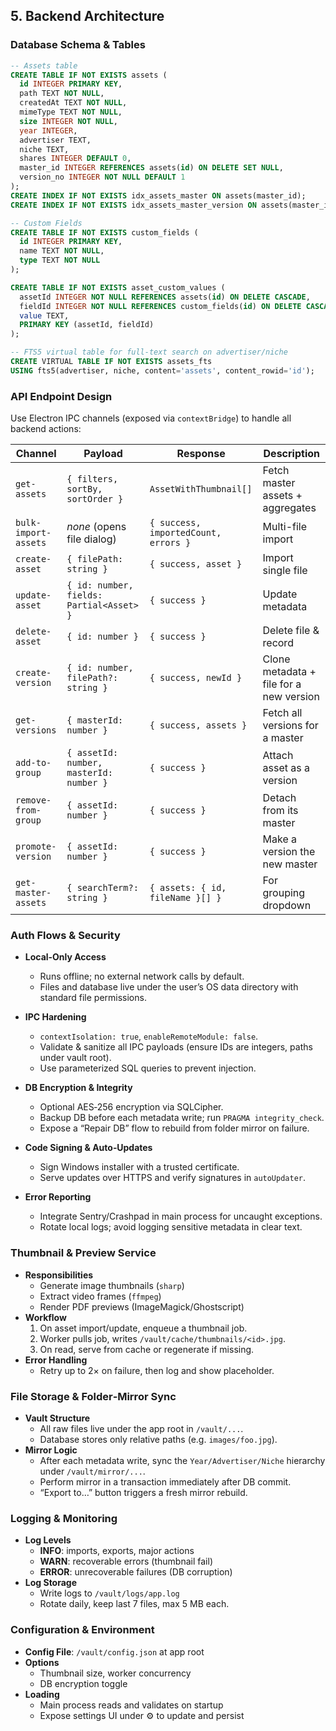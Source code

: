 ## 5. Backend Architecture

### Database Schema & Tables

```sql
-- Assets table
CREATE TABLE IF NOT EXISTS assets (
  id INTEGER PRIMARY KEY,
  path TEXT NOT NULL,
  createdAt TEXT NOT NULL,
  mimeType TEXT NOT NULL,
  size INTEGER NOT NULL,
  year INTEGER,
  advertiser TEXT,
  niche TEXT,
  shares INTEGER DEFAULT 0,
  master_id INTEGER REFERENCES assets(id) ON DELETE SET NULL,
  version_no INTEGER NOT NULL DEFAULT 1
);
CREATE INDEX IF NOT EXISTS idx_assets_master ON assets(master_id);
CREATE INDEX IF NOT EXISTS idx_assets_master_version ON assets(master_id, version_no);

-- Custom Fields
CREATE TABLE IF NOT EXISTS custom_fields (
  id INTEGER PRIMARY KEY,
  name TEXT NOT NULL,
  type TEXT NOT NULL
);

CREATE TABLE IF NOT EXISTS asset_custom_values (
  assetId INTEGER NOT NULL REFERENCES assets(id) ON DELETE CASCADE,
  fieldId INTEGER NOT NULL REFERENCES custom_fields(id) ON DELETE CASCADE,
  value TEXT,
  PRIMARY KEY (assetId, fieldId)
);

-- FTS5 virtual table for full‑text search on advertiser/niche
CREATE VIRTUAL TABLE IF NOT EXISTS assets_fts
USING fts5(advertiser, niche, content='assets', content_rowid='id');
```

### API Endpoint Design

Use Electron IPC channels (exposed via `contextBridge`) to handle all backend actions:

| Channel               | Payload                                    | Response                                | Description                                        |
|-----------------------|--------------------------------------------|-----------------------------------------|----------------------------------------------------|
| `get-assets`          | `{ filters, sortBy, sortOrder }`           | `AssetWithThumbnail[]`                  | Fetch master assets + aggregates                   |
| `bulk-import-assets`  | _none_ (opens file dialog)                 | `{ success, importedCount, errors }`    | Multi-file import                                  |
| `create-asset`        | `{ filePath: string }`                     | `{ success, asset }`                    | Import single file                                 |
| `update-asset`        | `{ id: number, fields: Partial<Asset> }`   | `{ success }`                           | Update metadata                                    |
| `delete-asset`        | `{ id: number }`                           | `{ success }`                           | Delete file & record                               |
| `create-version`      | `{ id: number, filePath?: string }`        | `{ success, newId }`                    | Clone metadata + file for a new version            |
| `get-versions`        | `{ masterId: number }`                     | `{ success, assets }`                   | Fetch all versions for a master                    |
| `add-to-group`        | `{ assetId: number, masterId: number }`    | `{ success }`                           | Attach asset as a version                          |
| `remove-from-group`   | `{ assetId: number }`                      | `{ success }`                           | Detach from its master                             |
| `promote-version`     | `{ assetId: number }`                      | `{ success }`                           | Make a version the new master                      |
| `get-master-assets`   | `{ searchTerm?: string }`                  | `{ assets: { id, fileName }[] }`        | For grouping dropdown                              |

### Auth Flows & Security

- **Local‑Only Access**  
  - Runs offline; no external network calls by default.  
  - Files and database live under the user’s OS data directory with standard file permissions.

- **IPC Hardening**  
  - `contextIsolation: true`, `enableRemoteModule: false`.  
  - Validate & sanitize all IPC payloads (ensure IDs are integers, paths under vault root).  
  - Use parameterized SQL queries to prevent injection.

- **DB Encryption & Integrity**  
  - Optional AES‑256 encryption via SQLCipher.  
  - Backup DB before each metadata write; run `PRAGMA integrity_check`.  
  - Expose a “Repair DB” flow to rebuild from folder mirror on failure.

- **Code Signing & Auto‑Updates**  
  - Sign Windows installer with a trusted certificate.  
  - Serve updates over HTTPS and verify signatures in `autoUpdater`.

- **Error Reporting**  
  - Integrate Sentry/Crashpad in main process for uncaught exceptions.  
  - Rotate local logs; avoid logging sensitive metadata in clear text.  

### Thumbnail & Preview Service
- **Responsibilities**  
  - Generate image thumbnails (`sharp`)  
  - Extract video frames (`ffmpeg`)  
  - Render PDF previews (ImageMagick/Ghostscript)  
- **Workflow**  
  1. On asset import/update, enqueue a thumbnail job.  
  2. Worker pulls job, writes `/vault/cache/thumbnails/<id>.jpg`.  
  3. On read, serve from cache or regenerate if missing.  
- **Error Handling**  
  - Retry up to 2× on failure, then log and show placeholder.

### File Storage & Folder‑Mirror Sync
- **Vault Structure**  
  - All raw files live under the app root in `/vault/...`.  
  - Database stores only relative paths (e.g. `images/foo.jpg`).  
- **Mirror Logic**  
  - After each metadata write, sync the `Year/Advertiser/Niche` hierarchy under `/vault/mirror/...`.  
  - Perform mirror in a transaction immediately after DB commit.  
  - “Export to…” button triggers a fresh mirror rebuild.

### Logging & Monitoring
- **Log Levels**  
  - **INFO**: imports, exports, major actions  
  - **WARN**: recoverable errors (thumbnail fail)  
  - **ERROR**: unrecoverable failures (DB corruption)  
- **Log Storage**  
  - Write logs to `/vault/logs/app.log`  
  - Rotate daily, keep last 7 files, max 5 MB each.

### Configuration & Environment
- **Config File**: `/vault/config.json` at app root  
- **Options**  
  - Thumbnail size, worker concurrency  
  - DB encryption toggle  
- **Loading**  
  - Main process reads and validates on startup  
  - Expose settings UI under ⚙️ to update and persist

